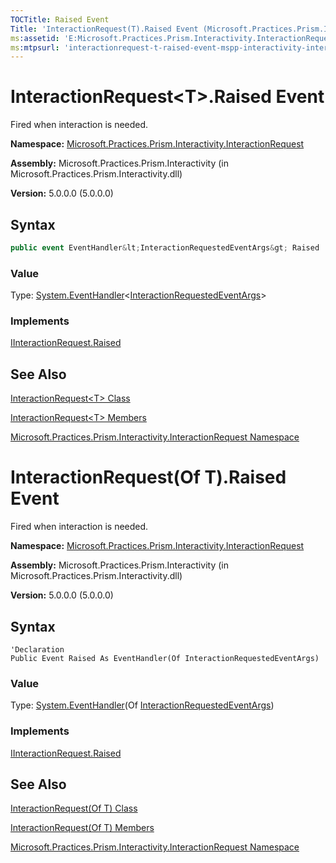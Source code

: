 ```yaml
---
TOCTitle: Raised Event
Title: 'InteractionRequest(T).Raised Event (Microsoft.Practices.Prism.Interactivity.InteractionRequest)'
ms:assetid: 'E:Microsoft.Practices.Prism.Interactivity.InteractionRequest.InteractionRequest\`1.Raised'
ms:mtpsurl: 'interactionrequest-t-raised-event-mspp-interactivity-interactionrequest.md'
---
```


# InteractionRequest&lt;T&gt;.Raised Event

Fired when interaction is needed.

**Namespace:** [Microsoft.Practices.Prism.Interactivity.InteractionRequest](https://msdn.microsoft.com/library/microsoft.practices.prism.interactivity.interactionrequest)

**Assembly:** Microsoft.Practices.Prism.Interactivity (in Microsoft.Practices.Prism.Interactivity.dll)

**Version:** 5.0.0.0 (5.0.0.0)

## Syntax

```C#
public event EventHandler&lt;InteractionRequestedEventArgs&gt; Raised
```

### Value

Type: [System.EventHandler](http://msdn2.microsoft.com/en-us/library/db0etb8x)&lt;[InteractionRequestedEventArgs](https://msdn.microsoft.com/en-us/library/microsoft.practices.prism.interactivity.interactionrequest.interactionrequestedeventargs)&gt;

### Implements

[IInteractionRequest.Raised](https://msdn.microsoft.com/library/microsoft.practices.prism.interactivity.interactionrequest.iinteractionrequest.raised)

## See Also

[InteractionRequest&lt;T&gt; Class](/patterns-practices/reference/interactionrequest-t-class-mspp-interactivity-interactionrequest)

[InteractionRequest&lt;T&gt; Members](/patterns-practices/reference/interactionrequest-t-members-mspp-interactivity-interactionrequest)

[Microsoft.Practices.Prism.Interactivity.InteractionRequest Namespace](https://msdn.microsoft.com/library/microsoft.practices.prism.interactivity.interactionrequest)

# InteractionRequest(Of T).Raised Event

Fired when interaction is needed.

**Namespace:** [Microsoft.Practices.Prism.Interactivity.InteractionRequest](https://msdn.microsoft.com/library/microsoft.practices.prism.interactivity.interactionrequest)

**Assembly:** Microsoft.Practices.Prism.Interactivity (in Microsoft.Practices.Prism.Interactivity.dll)

**Version:** 5.0.0.0 (5.0.0.0)

## Syntax

```VB
'Declaration
Public Event Raised As EventHandler(Of InteractionRequestedEventArgs)
```

### Value

Type: [System.EventHandler](http://msdn2.microsoft.com/en-us/library/db0etb8x)(Of [InteractionRequestedEventArgs](https://msdn.microsoft.com/en-us/library/microsoft.practices.prism.interactivity.interactionrequest.interactionrequestedeventargs))

### Implements

[IInteractionRequest.Raised](https://msdn.microsoft.com/library/microsoft.practices.prism.interactivity.interactionrequest.iinteractionrequest.raised)

## See Also

[InteractionRequest(Of T) Class](/patterns-practices/reference/interactionrequest-t-class-mspp-interactivity-interactionrequest)

[InteractionRequest(Of T) Members](/patterns-practices/reference/interactionrequest-t-members-mspp-interactivity-interactionrequest)

[Microsoft.Practices.Prism.Interactivity.InteractionRequest Namespace](https://msdn.microsoft.com/library/microsoft.practices.prism.interactivity.interactionrequest)